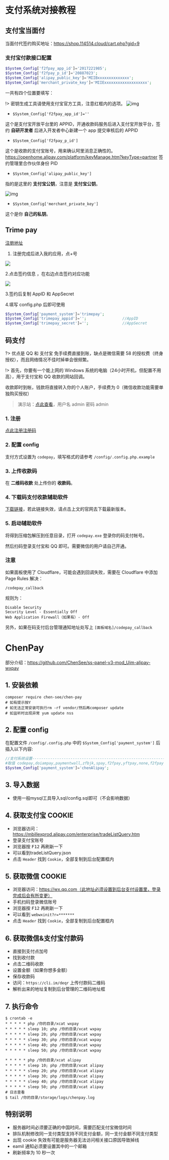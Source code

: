 # 支付系统对接教程

## 支付宝当面付

当面付代签约购买地址：https://shop.114514.cloud/cart.php?gid=9

### 支付宝付款接口配置

```php
$System_Config['f2fpay_app_id']='2017221985';
$System_Config['f2fpay_p_id']='20887023';
$System_Config['alipay_public_key']='MIIBxxxxxxxxxxxxxx';
$System_Config['merchant_private_key']='MIIExxxxxxxxxxxxxxxxxxx';
```

一共有四个位置要填写：

!> 密钥生成工具请使用支付宝官方工具，注意红框内的选项。
![img](https://i.imgur.com/5gaRzDl.png)

- `$System_Config['f2fpay_app_id']=''`

这个是支付宝开放平台里的 APPID，开通收款码服务后进入支付宝开放平台，签约 **自研开发者** 后进入开发者中心新建一个 app 提交审核后的 APPID

- `$System_Config['f2fpay_p_id']`

这个是收款的支付宝账号，用来确认阿里消息正确性的。<https://openhome.alipay.com/platform/keyManage.htm?keyType=partner> 签约管理里合作伙伴身份 PID

- `$System_Config['alipay_public_key']`

指的是这里的 **支付宝公钥**，注意是 **支付宝公钥**。 

![img](https://img.vim-cn.com/1b/a99bc47671cfa05c6f4dfbea1995fd8523319f.png)

- `$System_Config['merchant_private_key']`

这个是你 **自己的私钥**。

## Trime pay

[注册地址](https://portal.trimepay.com/#/auth/register)

1. 注册完成后进入我的应用，点+号

![](https://i.loli.net/2019/01/05/5c307e23ad49b.png)

2.点击签约信息 ，在右边点击签约对应功能

![](https://i.loli.net/2019/01/05/5c307e6524413.png)

3.签约后复制 AppID 和 AppSecret

4.填写 config.php 后即可使用

```php
$System_Config['payment_system']='trimepay';
$System_Config['trimepay_appid']='';				//AppID
$System_Config['trimepay_secret']='';				//AppSecret
```

## 码支付

?> 优点是 QQ 和 支付宝 免手续费直接到账，缺点是微信需要 58 的授权费（终身授权），而且网络情况不佳时掉单会很频繁。

!> 首先，你要有一个能上网的 Windows 系统的电脑（24小时开机，但配置不用高），用于支付宝和 QQ 收款的网站回调。

收款即时到帐，钱款将直接转入你的个人账户，手续费为 0（微信收款功能需要单独购买授权）

> 演示站：[点此查看](http://ssrstatus.tk/)，用户名 admin 密码 admin

### 1. 注册

[点此注册注册码](https://codepay.fateqq.com/i/39756)

### 2. 配置 config

支付方式设置为 `codepay`，填写格式的请参考 `/config/.config.php.example`

### 3. 上传收款码

在 **二维码收款** 处上传你的 **收款码**。

### 4. 下载码支付收款辅助软件

[下载链接](http://down.xiuxiu888.com/codepay/codepay.rar)，若此链接失效，请点击上文的官网去下载最新版本。

### 5. 启动辅助软件

将得到压缩包解压到任意目录，打开 `codepay.exe` 登录你的码支付帐号。

然后扫码登录支付宝和 QQ 即可。需要微信的用户请自己开通。

### 注意

如果面板使用了 Cloudflare，可能会遇到回调失败，需要在 Cloudflare 中添加 Page Rules 解决：

`/codepay_callback`

规则为：

```
Disable Security
Security Level - Essentially Off
Web Application Firewall（如果有）- Off
```

另外，如果在码支付后台管理通知地址处写上 `[面板域名]/codepay_callback`

# ChenPay

部分介绍：https://github.com/ChenSee/ss-panel-v3-mod_Uim-alipay-wxpay

## 1. 安装依赖

```
composer require chen-see/chen-pay
# 如有提示按Y
# 如无法正常安装可执行rm -rf vendor/然后再composer update
# 如监听时出现异常 yum update nss
```

## 2. 配置 config

在配置文件 `/config/.config.php` 中的 `$System_Config['payment_system']` 后插入以下内容:

```php
//支付系统设置--------------------------------------------------------------------
#取值 codepay,doiampay,paymentwall,zfbjk,spay,f2fpay,yftpay,none,f2fpay_codepay,chenAlipay
$System_Config['payment_system']='chenAlipay';
```

## 3. 导入数据

- 使用一般mysql工具导入sql/config.sql即可（不会影响数据）

## 4. 获取支付宝 COOKIE

- 浏览器访问：https://mbillexprod.alipay.com/enterprise/tradeListQuery.htm
- 登录支付宝账号
- 浏览器按 <kbd>F12</kbd> 再刷新一下
- 可以看到tradeListQuery.json
- 点击 `Header` 找到 `Cookie`，全部复制到后台配置框内

## 5. 获取微信 COOKIE

- 浏览器访问：https://wx.qq.com（此地址必须设置到后台支付设置里，登录完成后会有所变更）
- 手机扫码登录微信账号
- 浏览器按 <kbd>F12</kbd> 再刷新一下
- 可以看到 `webwxinit?r=*******`
- 点击 `Header` 找到 `Cookie`，全部复制到后台配置框内

## 6. 获取微信&支付宝付款码

- 直接到支付点加号
- 找到收付款
- 点击二维码收款
- 设置金额（如果你想多金额）
- 保存收款码
- 访问：`https://cli.im/deqr` 上传付款码二维码
- 解析出来的地址复制到后台管理的二维码地址框

## 7. 执行命令

```
$ crontab -e
* * * * * php /你的目录/xcat wxpay
* * * * * sleep 10; php /你的目录/xcat wxpay
* * * * * sleep 20; php /你的目录/xcat wxpay
* * * * * sleep 30; php /你的目录/xcat wxpay
* * * * * sleep 40; php /你的目录/xcat wxpay
* * * * * sleep 50; php /你的目录/xcat wxpay

* * * * * php /你的目录/xcat alipay
* * * * * sleep 10; php /你的目录/xcat alipay
* * * * * sleep 20; php /你的目录/xcat alipay
* * * * * sleep 30; php /你的目录/xcat alipay
* * * * * sleep 40; php /你的目录/xcat alipay
* * * * * sleep 50; php /你的目录/xcat alipay
# 日志查看
$ tail /你的目录/storage/logs/chenpay.log
```

## 特别说明

- 服务器时间必须要正确的中国时间，需要匹配支付宝微信时间
- 排队机制修改同一支付类型支持不同支付金额，同一支付金额不同支付类型
- 出现 cookie 失效有可能是服务器无法访问相关接口原因导致掉线
- eamil 通知必须要设置其中的一个邮箱
- 刷新频率为 10 秒一次
